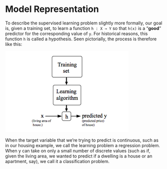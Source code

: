 # Model Representation

To describe the supervised learning problem slightly more formally, our goal is, given a training set, to learn a function `h : X → Y` so that `h(x)` is a “**good**” predictor for the corresponding value of `y`. For historical reasons, this function `h` is called a hypothesis. Seen pictorially, the process is therefore like this:

![Model representation](./img/model_rep.png)

When the target variable that we’re trying to predict is continuous, such as in our housing example, we call the learning problem a regression problem. When y can take on only a small number of discrete values (such as if, given the living area, we wanted to predict if a dwelling is a house or an apartment, say), we call it a classification problem.
